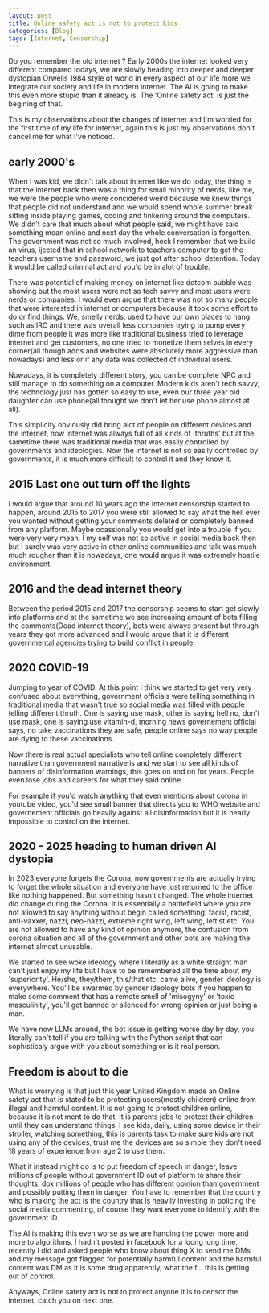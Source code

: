 ```yaml
---
layout: post
title: Online safety act is not to protect kids
categories: [Blog]
tags: [Internet, Censorship]
---
```


Do you remember the old internet ? Early 2000s the internet looked very different compared todays, we are slowly heading into deeper and deeper dystopian Orwells 1984 style of world in every aspect of our life more we integrate our society and life in modern internet. The AI is going to make this even more stupid than it already is. The 'Online safety act' is just the begining of that. 

This is my observations about the changes of internet and I'm worried for the first time of my life for internet, again this is just my observations don't cancel me for what I've noticed.

## early 2000's

When I was kid, we didn't talk about internet like we do today, the thing is that the internet back then was a thing for small minority of nerds, like me, we were the people who were concidered weird because we knew things that people did not understand and we would spend whole summer break sitting inside playing games, coding and tinkering around the computers. We didn't care that much about what people said, we might have said something mean online and next day the whole conversation is forgotten. The government was not so much involved, heck I remember that we build an virus, ijected that in school network to teachers computer to get the teachers username and password, we just got after school detention. Today it would be called criminal act and you'd be in alot of trouble.

There was potential of making money on internet like dotcom bubble was showing but the most users were not so tech savvy and most users were nerds or companies. I would even argue that there was not so many people that were interested in internet or computers because it took some effort to do or find things. We, smelly nerds, used to have our own places to hang such as IRC and there was overall less companies trying to pump every dime from people it was more like traditional business tried to leverage internet and get customers, no one tried to monetize them selves in every corner(all though adds and websites were absolutely more aggressive than nowadays) and less or if any data was collected of individual users.

Nowadays, it is completely different story, you can be complete NPC and still manage to do something on a computer. Modern kids aren't tech savvy, the technology just has gotten so easy to use, even our three year old daughter can use phone(all thought we don't let her use phone almost at all). 

This simplicity obviously did bring alot of people on different devices and the internet, now internet was always full of all kinds of 'thruths' but at the sametime there was traditional media that was easily controlled by governments and ideologies. Now the internet is not so easily controlled by governments, it is much more difficult to control it and they know it. 

## 2015 Last one out turn off the lights

I would argue that around 10 years ago the internet censorship started to happen, around 2015 to 2017 you were still allowed to say what the hell ever you wanted without getting your comments deleted or completely banned from any platform. Maybe ocassionally you would get into a trouble if you were very very mean. I my self was not so active in social media back then but I surely was very active in other online communities and talk was much much rougher than it is nowadays, one would argue it was extremely hostile environment.

## 2016 and the dead internet theory

Between the period 2015 and 2017 the censorship seems to start get slowly into platforms and at the sametime we see increasing amount of bots filling the comments(Dead internet theory), bots were always present but through years they got more advanced and I would argue that it is different governmental agencies trying to build conflict in people.

## 2020 COVID-19

Jumping to year of COVID. At this point I think we started to get very very confused about everything, government officials were telling something in traditional media that wasn't true so social media was filled with people telling different thruth. One is saying use mask, other is saying hell no, don't use mask, one is saying use vitamin-d, morning news governement official says, no take vaccinations they are safe, people online says no way people are dying to these vaccinations. 

Now there is real actual specialists who tell online completely different narrative than government narrative is and we start to see all kinds of banners of disinformation warnings, this goes on and on for years. People even lose jobs and careers for what they said online. 

For example if you'd watch anything that even mentions about corona in youtube video, you'd see small banner that directs you to WHO website and governement officials go heavily against all disinformation but it is nearly impossible to control on the internet.

## 2020 - 2025 heading to human driven AI dystopia

In 2023 everyone forgets the Corona, now governments are actually trying to forget the whole situation and everyone have just returned to the office like nothing happened. But something hasn't changed. The whole internet did change during the Corona. It is essentially a battlefield where you are not allowed to say anything without begin called something: facist, racist, anti-vaxxer, nazzi, neo-nazzi, extreme right wing, left wing, leftist etc. You are not allowed to have any kind of opinion anymore, the confusion from corona situation and all of the government and other bots are making the internet almost unusable. 

We started to see woke ideology where I literally as a white straight man can't just enjoy my life but I have to be remembered all the time about my 'superiority'. He/she, they/them, this/that etc. came alive, gender ideology is everywhere. You'll be swarmed by gender ideology bots if you happen to make some comment that has a remote smell of 'misogyny' or 'toxic masculinity', you'll get banned or silenced for wrong opinion or just being a man.

We have now LLMs around, the bot issue is getting worse day by day, you literally can't tell if you are talking with the Python script that can sophisticaly argue with you about something or is it real person.

## Freedom is about to die

What is worrying is that just this year United Kingdom made an Online safety act that is stated to be protecting users(mostly children) online from illegal and harmful content. It is not going to protect children online, because it is not ment to do that. It is parents jobs to protect their children until they can understand things. I see kids, daily, using some device in their stroller, watching something, this is parents task to make sure kids are not using any of the devices, trust me the devices are so simple they don't need 18 years of experience from age 2 to use them. 

What it instead might do is to put freedom of speech in danger, leave millions of people without government ID out of platform to share their thoughts, dox millions of people who has different opinion than government and possibly putting them in danger. You have to remember that the country who is making the act is the country that is heavily investing in policing the social media commenting, of course they want everyone to identify with the government ID. 

The AI is making this even worse as we are handing the power more and more to algorithms, I hadn't posted in facebook for a loong long time, recently I did and asked people who know about thing X to send me DMs and my message got flagged for potentially harmful content and the harmful content was DM as it is some drug apparently, what the f... this is getting out of control.

Anyways, Online safety act is not to protect anyone it is to censor the internet, catch you on next one.


 